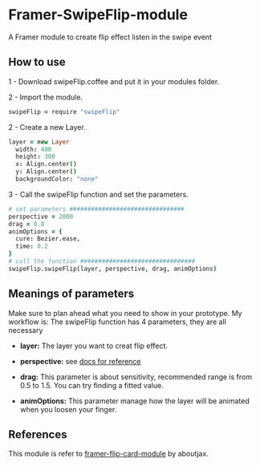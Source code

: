 # Framer-SwipeFlip-module
A Framer module to create flip effect listen in the swipe event


## How to use
1 - Download swipeFlip.coffee and put it in your modules folder.

2 - Import the module.
```coffeescript
swipeFlip = require "swipeFlip"
```

2 - Create a new Layer.
```coffeescript
layer = new Layer
  width: 400
  height: 300
  x: Align.center()
  y: Align.center()
  backgroundColor: "none"
```

3 - Call the swipeFlip function and set the parameters.
```coffeescript
# set parameters ################################
perspective = 2000
drag = 0.8
animOptions = {
  cure: Bezier.ease,
  time: 0.2
}
# call the function ################################
swipeFlip.swipeFlip(layer, perspective, drag, animOptions)
```
## Meanings of parameters
Make sure to plan ahead what you need to show in your prototype. My workflow is:
The swipeFlip function has 4 parameters, they are all necessary
- **layer:** The layer you want to creat flip effect.

- **perspective:** see [docs for reference](http://framerjs.com/docs/#layer.perspective)

- **drag:** This parameter is about sensitivity, recommended range is from 0.5 to 1.5. You can try finding a fitted value.

- **animOptions:** This parameter manage how the layer will be animated when you loosen your finger.

## References
This module is refer to [framer-flip-card-module](https://github.com/aboutjax/framer-flip-card-module) by aboutjax.

